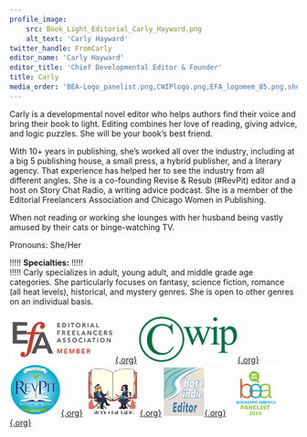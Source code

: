```yaml
---
profile_image:
    src: Book_Light_Editorial_Carly_Hayward.png
    alt_text: 'Carly Hayward'
twitter_handle: FromCarly
editor_name: 'Carly Hayward'
editor_title: 'Chief Developmental Editor & Founder'
title: Carly
media_order: 'BEA-Logo_panelist.png,CWIPlogo.png,EFA_logomem_85.png,shoreindie_editorbadge.png,R&Reditorfounder_small.png,StoryChatRadio_logo.png'
---
```


<span class="first-character">C</span>arly is a developmental novel editor who helps authors find their voice and bring their book to light. Editing combines her love of reading, giving advice, and logic puzzles. She will be your book’s best friend.

With 10+ years in publishing, she’s worked all over the industry, including at a big 5 publishing house, a small press, a hybrid publisher, and a literary agency. That experience has helped her to see the industry from all different angles. She is a co-founding Revise & Resub (#RevPit) editor and a host on Story Chat Radio, a writing advice podcast. She is a member of the Editorial Freelancers Association and Chicago Women in Publishing. 

When not reading or working she lounges with her husband being vastly amused by their cats or binge-watching TV.

Pronouns: She/Her

!!!!! **Specialties:**
!!!!!   
!!!!! Carly specializes in adult, young adult, and middle grade age categories. She particularly focuses on fantasy, science fiction, romance (all heat levels), historical, and mystery genres. She is open to other genres on an individual basis.

[![EFA](EFA_logomem_85.png){.org}](http://www.the-efa.org/?target=_blank)
[![CWIP](CWIPlogo.png){.org}](http://www.cwip.org/members/carlybornstein/profile/?target=_blank)
[![Rev Pit](R&Reditorfounder_small.png){.org}](http://www.reviseresub.com/?target=_blank)
[![Story Chat Radio](StoryChatRadio_logo.png){.org}](https://www.storychatradio.com/?target=_blank)
[![Shore Indie](shoreindie_editorbadge.png){.org}](https://shoreindie.blogspot.com/?target=_blank)
[![Book Expo America Panelist](BEA-Logo_panelist.png){.org}](http://www.bookexpoamerica.com/?target=_blank)